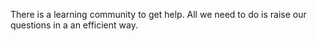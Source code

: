 There is a learning community to get help. All we need to do is raise our questions in a an efficient way.
